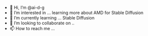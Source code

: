 - 👋 Hi, I’m @ai-d-g
- 👀 I’m interested in ... learning more about AMD for Stable Diffusion
- 🌱 I’m currently learning ... Stable Diffusion
- 💞️ I’m looking to collaborate on ..
- 📫 How to reach me ...

<!---
ai-d-g/ai-d-g is a ✨ special ✨ repository because its `README.md` (this file) appears on your GitHub profile.
You can click the Preview link to take a look at your changes.
--->
